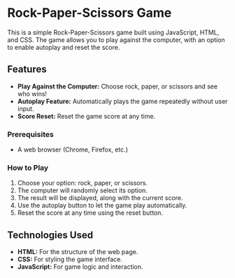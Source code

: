 # Rock-Paper-Scissors Game

This is a simple Rock-Paper-Scissors game built using JavaScript, HTML, and CSS. The game allows you to play against the computer, with an option to enable autoplay and reset the score.

## Features

- **Play Against the Computer:** Choose rock, paper, or scissors and see who wins!
- **Autoplay Feature:** Automatically plays the game repeatedly without user input.
- **Score Reset:** Reset the game score at any time.

### Prerequisites

- A web browser (Chrome, Firefox, etc.)

### How to Play

1. Choose your option: rock, paper, or scissors.
2. The computer will randomly select its option.
3. The result will be displayed, along with the current score.
4. Use the autoplay button to let the game play automatically.
5. Reset the score at any time using the reset button.

## Technologies Used

- **HTML:** For the structure of the web page.
- **CSS:** For styling the game interface.
- **JavaScript:** For game logic and interaction.
